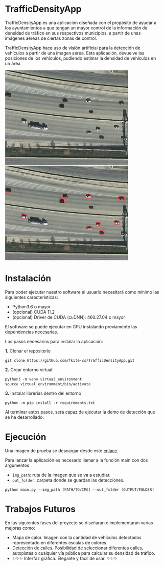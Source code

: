 # TrafficDensityApp 

TrafficDensityApp es una aplicación diseñada con el propósito de ayudar a los ayuntamientos a que tengan un mayor control de la información de densidad de tráfico en sus respectivos municipios, a partir de unas imágenes aéreas de ciertas zonas de control. 

TrafficDensityApp hace uso de visión artificial para la detección de vehículos a partir de una imagen aérea. Esta aplicación, devuelve las posiciones de los vehículos, pudiendo estimar la densidad de vehículos en un área. 

<p align="center"> 

<img src="./imgs/austin1_cropped.jpg"> <img src="./imgs/imgs_results/austin1_cropped.jpg"> 

</p>

# Instalación 

Para poder ejecutar nuestro software el usuario necesitará como mínimo las siguientes características: 

* Python3.6 o mayor 
* (opcional) CUDA 11.2 
* (opcional) Driver de CUDA (cuDNN): 460.27.04 o mayor 

El software se puede ejecutar en GPU instalando previamente las dependencias necesarias.

Los pasos necesarios para instalar la aplicación: 

**1.** Clonar el repositorio
~~~
git clone https://github.com/fkite-cs/TrafficDensityApp.git
~~~

**2.** Crear entorno virtual
~~~
python3 -m venv virtual_environment
source virtual_environment/bin/activate
~~~

**3.** Instalar librerías dentro del entorno
~~~
python -m pip install -r requirements.txt
~~~

Al terminar estos pasos, será capaz de ejecutar la demo de detección que se ha desarrollado. 

# Ejecución
Una imagen de prueba se descargar desde este [enlace](`https://drive.google.com/drive/folders/1JGlKaW8ph1TYesDpVoNz4p6J_-94aBEd?usp=sharing`).

Para lanzar la aplicación es necesario llamar a la función main con dos argumentos
* `img_path`: ruta de la imagen que se va a estudiar.
* `out_folder`: carpeta donde se guardan las detecciones.
~~~
python main.py --img_path [PATH/TO/IMG] --out_folder [OUTPUT/FOLDER]
~~~

# Trabajos Futuros 

En las siguientes fases del proyecto se diseñarán e implementarán varias mejoras como: 

* Mapa de calor. Imagen con la cantidad de vehículos detectados representado en diferentes escalas de colores. 
* Detección de calles. Posibilidad de seleccionar diferentes calles, autopistas o cualquier vía pública para calcular su densidad de tráfico. 
* ✨✨✨ Interfaz gráfica. Elegante y fácil de usar. ✨✨✨
